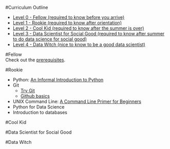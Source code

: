#Curriculum Outline


*   [Level 0 - Fellow (required to know before you arrive)](#fellow)
*   [Level 1 - Rookie (required to know after orientation)](#rookie)
*   [Level 2 - Cool Kid (required to know after the summer is over)](#cool-kid)
*   [Level 3 - Data Scientist for Social Good (required to know after summer to do data science for social good)](#data-scientist-for-social-good)
*   [Level 4 - Data Witch (nice to know to be a good data scientist)](#data-witch)

#Fellow   
  Check out the [prerequisites](prerequisites/). 
   
#Rookie

-   Python: [An Informal Introduction to Python](https://docs.python.org/2/tutorial/introduction.html)
-   Git
    -   [Try Git](http://try.github.com/)
    -   [Github basics](https://guides.github.com/activities/hello-world/)
-   UNIX Command Line: [A Command Line Primer for Beginners](http://lifehacker.com/5633909/who-needs-a-mouse-learn-to-use-the-command-line-for-almost-anything)
-   Python for Data Science
-   Introduction to databases

#Cool Kid 

#Data Scientist for Social Good

#Data Witch

